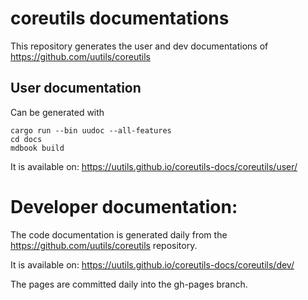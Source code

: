 # coreutils documentations

This repository generates the user and dev documentations of https://github.com/uutils/coreutils

## User documentation

Can be generated with
```
cargo run --bin uudoc --all-features
cd docs
mdbook build
```

It is available on:
https://uutils.github.io/coreutils-docs/coreutils/user/

# Developer documentation:

The code documentation is generated daily from the https://github.com/uutils/coreutils repository.

It is available on:
https://uutils.github.io/coreutils-docs/coreutils/dev/

The pages are committed daily into the gh-pages branch.
